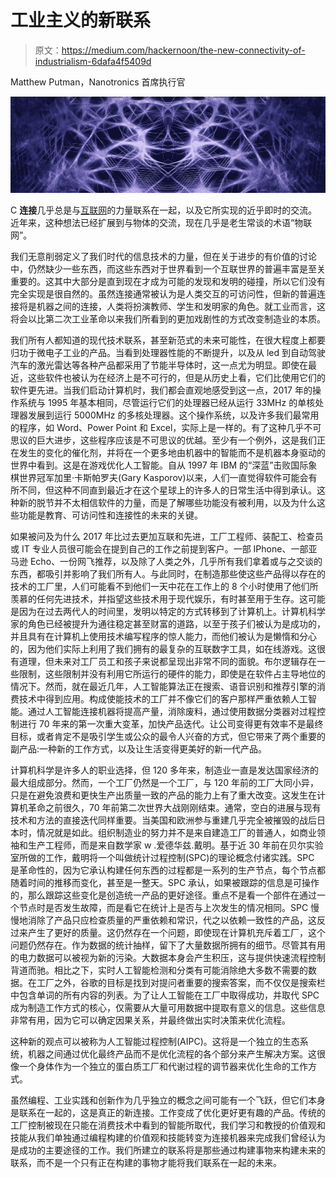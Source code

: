 # 工业主义的新联系

> 原文：<https://medium.com/hackernoon/the-new-connectivity-of-industrialism-6dafa4f5409d>

Matthew Putman，Nanotronics 首席执行官

![](img/a7f6f58fc3ff921e29689cad8b306be3.png)

C **连接**几乎总是与[互联网](https://hackernoon.com/tagged/internet)的力量联系在一起，以及它所实现的近乎即时的交流。近年来，这种想法已经扩展到与物体的交流，现在几乎是老生常谈的术语“物联网”。

我们无意削弱定义了我们时代的信息技术的力量，但在关于进步的有价值的讨论中，仍然缺少一些东西，而这些东西对于世界看到一个互联世界的普遍丰富是至关重要的。这其中大部分是直到现在才成为可能的发现和发明的碰撞，所以它们没有完全实现是很自然的。虽然连接通常被认为是人类交互的可访问性，但新的普遍连接将是机器之间的连接，人类将扮演教师、学生和发明家的角色。就工业而言，这将会以比第二次工业革命以来我们所看到的更加戏剧性的方式改变制造业的本质。

我们所有人都知道的现代技术联系，甚至新范式的未来可能性，在很大程度上都要归功于微电子工业的产品。当看到处理器性能的不断提升，以及从 led 到自动驾驶汽车的激光雷达等各种产品都采用了节能半导体时，这一点尤为明显。即使在最近，这些软件也被认为在经济上是不可行的，但是从历史上看，它们比使用它们的软件更先进。当我们启动计算机时，我们都会直观地感受到这一点，2017 年的操作系统与 1995 年基本相同，尽管运行它们的处理器已经从运行 33MHz 的单核处理器发展到运行 5000MHz 的多核处理器。这个操作系统，以及许多我们最常用的程序，如 Word、Power Point 和 Excel，实际上是一样的。有了这种几乎不可思议的巨大进步，这些程序应该是不可思议的优越。至少有一个例外，这是我们正在发生的变化的催化剂，并将在一个更多地由机器中的智能而不是机器本身驱动的世界中看到。这是在游戏优化人工智能。自从 1997 年 IBM 的“深蓝”击败国际象棋世界冠军加里·卡斯帕罗夫(Gary Kasporov)以来，人们一直觉得软件可能会有所不同，但这种不同直到最近才在这个星球上的许多人的日常生活中得到承认。这种新的脱节并不太相信软件的力量，而是了解哪些功能没有被利用，以及为什么这些功能是教育、可访问性和连接性的未来的关键。

如果被问及为什么 2017 年比过去更加互联和先进，工厂工程师、装配工、检查员或 IT 专业人员很可能会在提到自己的工作之前提到客户。一部 IPhone、一部亚马逊 Echo、一份网飞推荐，以及除了人类之外，几乎所有我们拿着或与之交谈的东西，都吸引并影响了我们所有人。与此同时，在制造那些使这些产品得以存在的技术的工厂里，人们可能看不到他们一天中花在工作上的 8 个小时使用了他们所羡慕的任何先进技术，并指望这些技术用于现代娱乐，有时甚至用于生存。这可能是因为在过去两代人的时间里，发明以特定的方式转移到了计算机上。计算机科学家的角色已经被提升为通往稳定甚至财富的道路，以至于孩子们被认为是成功的，并且具有在计算机上使用技术编写程序的惊人能力，而他们被认为是懒惰和分心的，因为他们实际上利用了我们拥有的最复杂的互联数字工具，如在线游戏。这很有道理，但未来对工厂员工和孩子来说都呈现出非常不同的面貌。布尔逻辑存在一些限制，这些限制并没有利用它所运行的硬件的能力，即使是在软件占主导地位的情况下。然而，就在最近几年，人工智能算法正在搜索、语音识别和推荐引擎的消费技术中得到应用。构成使能技术的工厂并不像它们的客户那样严重依赖人工智能。通过人工智能连接机器将提高产量，消除废料，通过使用数据分类器对过程控制进行 70 年来的第一次重大变革，加快产品迭代。让公司变得更有效率不是最终目标，或者肯定不是吸引学生或公众的最令人兴奋的方式，但它带来了两个重要的副产品:一种新的工作方式，以及让生活变得更美好的新一代产品。

计算机科学是许多人的职业选择，但 120 多年来，制造业一直是发达国家经济的最大组成部分。然而，一个工厂仍然是一个工厂，与 120 年前的工厂大同小异，只是在避免浪费和更快生产出质量一致的产品的能力上有了重大改变。这发生在计算机革命之前很久，70 年前第二次世界大战刚刚结束。通常，空白的进展与现有技术和方法的直接迭代同样重要。当美国和欧洲参与重建几乎完全被摧毁的战后日本时，情况就是如此。组织制造业的努力并不是来自建造工厂的普通人，如商业领袖和生产工程师，而是来自数学家 w .爱德华兹.戴明。基于近 30 年前在贝尔实验室所做的工作，戴明将一个叫做统计过程控制(SPC)的理论概念付诸实践。SPC 是革命性的，因为它承认构建任何东西的过程都是一系列的生产节点，每个节点都随着时间的推移而变化，甚至是一整天。SPC 承认，如果被跟踪的信息是可操作的，那么跟踪这些变化是创造统一产品的更好途径。重点不是看一个部件在通过一个节点时是否发生故障，而是看它在统计上是否与上次发生的情况相同。SPC 慢慢地消除了产品只应检查质量的严重依赖和常识，代之以依赖一致性的产品，这反过来产生了更好的质量。这仍然存在一个问题，即使现在计算机充斥着工厂，这个问题仍然存在。作为数据的统计抽样，留下了大量数据所拥有的细节。尽管其有用的电力数据可以被视为新的污染。大数据本身会产生积压，这与提供快速流程控制背道而驰。相比之下，实时人工智能检测和分类有可能消除绝大多数不需要的数据。在工厂之外，谷歌的目标是找到对提问者重要的搜索答案，而不仅仅是搜索栏中包含单词的所有内容的列表。为了让人工智能在工厂中取得成功，并取代 SPC 成为制造工作方式的核心，仅需要从大量可用数据中提取有意义的信息。这些信息非常有用，因为它可以确定因果关系，并最终做出实时决策来优化流程。

这种新的观点可以被称为人工智能过程控制(AIPC)。这将是一个独立的生态系统，机器之间通过优化最终产品而不是优化流程的各个部分来产生解决方案。这很像一个身体作为一个独立的蛋白质工厂和代谢过程的调节器来优化生命的工作方式。

虽然编程、工业实践和创新作为几乎独立的概念之间可能有一个飞跃，但它们本身是联系在一起的，这是真正的新连接。工作变成了优化更好更有趣的产品。传统的工厂控制被现在只能在消费技术中看到的智能所取代，我们学习和教授的价值观和技能从我们单独通过编程构建的价值观和技能转变为连接机器来完成我们曾经认为是成功的主要途径的工作。我们所建立的联系将是那些通过构建事物来构建未来的联系，而不是一个只有正在构建的事物才能将我们联系在一起的未来。